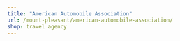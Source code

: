 ```yaml
---
title: "American Automobile Association"
url: /mount-pleasant/american-automobile-association/
shop: travel agency
---
```

